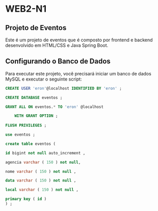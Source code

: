 # WEB2-N1

## Projeto de Eventos

Este é um projeto de eventos que é composto por frontend e backend desenvolvido em HTML/CSS e Java Spring Boot.

## Configurando o Banco de Dados

Para executar este projeto, você precisará iniciar um banco de dados MySQL e executar o seguinte script:

```sql
CREATE USER 'eron'@localhost IDENTIFIED BY 'eron' ;

CREATE DATABASE eventos ;

GRANT ALL ON eventos.* TO 'eron' @localhost

    WITH GRANT OPTION ;
    
FLUSH PRIVILEGES ;

use eventos ;

create table eventos (

id bigint not null auto_increment ,

agencia varchar ( 150 ) not null,

nome varchar ( 150 ) not null ,

data varchar ( 150 ) not null ,

local varchar ( 150 ) not null ,

primary key ( id )
) ;
